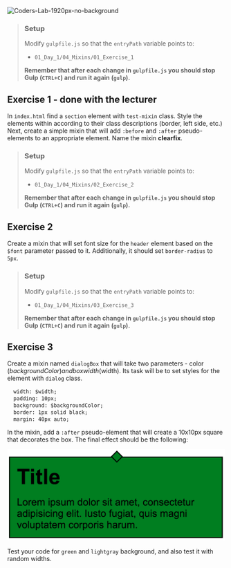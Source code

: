 ![Coders-Lab-1920px-no-background](https://user-images.githubusercontent.com/30623667/104709394-2cabee80-571f-11eb-9518-ea6a794e558e.png)


> ### Setup
> Modify `gulpfile.js` so that the `entryPath` variable points to:
> -  `01_Day_1/04_Mixins/01_Exercise_1`
>
> **Remember that after each change in `gulpfile.js` you should stop Gulp (`CTRL+C`) and run it again (`gulp`).**

## Exercise 1 - done with the lecturer

In `index.html` find a `section` element with `test-mixin` class. Style the elements within according to their class descriptions (border, left side, etc.)
Next, create a simple mixin that will add `:before` and `:after` pseudo-elements to an appropriate element. Name the mixin **clearfix**.


> ### Setup
> Modify `gulpfile.js` so that the `entryPath` variable points to:
> -  `01_Day_1/04_Mixins/02_Exercise_2`
>
> **Remember that after each change in `gulpfile.js` you should stop Gulp (`CTRL+C`) and run it again (`gulp`).**

## Exercise 2

Create a mixin that will set font size for the `header` element based on the `$font` parameter passed to it. Additionally, it should set `border-radius` to `5px`.


> ### Setup
> Modify `gulpfile.js` so that the `entryPath` variable points to:
> -  `01_Day_1/04_Mixins/03_Exercise_3`
>
> **Remember that after each change in `gulpfile.js` you should stop Gulp (`CTRL+C`) and run it again (`gulp`).**


## Exercise 3

Create a mixin named `dialogBox` that will take two parameters - color ($backgroundColor) and box width ($width). Its task will be to set styles for the element with `dialog` class.

```
  width: $width;
  padding: 10px;
  background: $backgroundColor;
  border: 1px solid black;
  margin: 40px auto;
```

In the mixin, add a `:after` pseudo-element that will create a 10x10px square that decorates the box. The final effect should be the following:

![Dialog](images/dialog.png)

Test your code for `green` and `lightgray` background, and also test it with random widths.
